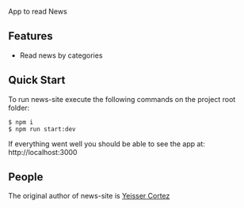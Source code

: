 App to read News

## Features
  * Read news by categories

## Quick Start

To run news-site execute the following commands on the project root folder:

```console
$ npm i
$ npm run start:dev
```

  If everything went well you should be able to see the app at: http://localhost:3000

## People

The original author of news-site is [Yeisser Cortez](https://github.com/yeisserc)